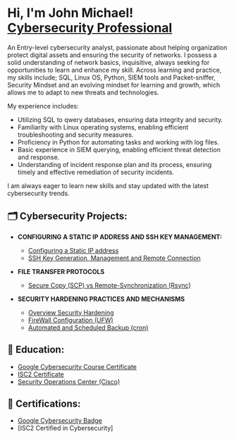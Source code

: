 <h1>Hi, I'm John Michael! <br/> <a href="https://www.linkedin.com/in/adeizamichael/">Cybersecurity Professional</a> </h1>
An Entry-level cybersecurity analyst, passionate about helping organization protect digital assets and ensuring the security of networks. I possess a solid understanding of network basics, inquisitive, always seeking for opportunities to learn and enhance my skill. Across learning and practice, my skills include; SQL, Linux OS, Python, SIEM tools and Packet-sniffer, Security Mindset and an evolving mindset for learning and growth, which allows me to adapt to new threats and technologies.

My experience includes:

- Utilizing SQL to qwery databases, ensuring data integrity and security.
- Familiarity with Linux operating systems, enabling efficient troubleshooting and security measures.
- Proficiency in Python for automating tasks and working with log files.
- Basic experience in SIEM querying, enabling efficient threat detection and response.
- Understanding of incident response plan and its process, ensuring timely and effective remediation of security incidents.

I am always eager to learn new skills and stay updated with the latest cybersecurity trends. 

<h2>🗂️ Cybersecurity Projects:</h2>

- <b>CONFIGURING A STATIC IP ADDRESS AND SSH KEY MANAGEMENT: </b>
  - [Configuring a Static IP address ](https://github.com/Blacxz08/Configure-static-IP)
  - [SSH Key Generation, Management and Remote Connection](https://github.com/Blacxz08/Configure-static-IP)
    
- <b>FILE TRANSFER PROTOCOLS</b>
  - [Secure Copy (SCP) vs Remote-Synchronization (Rsync)](https://github.com/Blacxz08/SCP-vs-Rsync)
    
- <b>SECURITY HARDENING PRACTICES AND MECHANISMS</b>
  - [Overview Security Hardening](https://github.com/Blacxz08/Security-Hardening)
  - [FireWall Configuration (UFW)](https://github.com/Blacxz08/Firewall-configuration)
  - [Automated and Scheduled Backup (cron)](https://github.com/Blacxz08/Automated-backup)
 
<h2>🏅 Education:</h2>

  - [Google Cybersecurity Course Certificate](https://www.credly.com/badges/e9962757-106d-4d9b-9d2b-e6376992801f/public_url)
  - [ISC2 Certificate](https://www.credly.com/badges/29a95410-f600-49b1-b8f1-81e227178292/public_url)
  - [Security Operations Center (Cisco)](https://coursera.org/share/38278be4947a8eb8d2686656b4d9e8e1)


<h2>🏅 Certifications:</h2>

  - [Google Cybersecurity Badge](https://www.credly.com/badges/e9962757-106d-4d9b-9d2b-e6376992801f/public_url)
  - [ISC2 Certified in Cybersecurity] 
